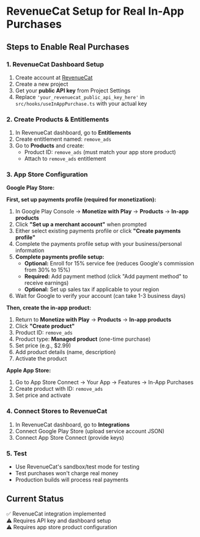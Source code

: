 # RevenueCat Setup for Real In-App Purchases

## Steps to Enable Real Purchases

### 1. RevenueCat Dashboard Setup
1. Create account at [RevenueCat](https://www.revenuecat.com/)
2. Create a new project
3. Get your **public API key** from Project Settings
4. Replace `'your_revenuecat_public_api_key_here'` in `src/hooks/useInAppPurchase.ts` with your actual key

### 2. Create Products & Entitlements
1. In RevenueCat dashboard, go to **Entitlements**
2. Create entitlement named: `remove_ads`
3. Go to **Products** and create:
   - Product ID: `remove_ads` (must match your app store product)
   - Attach to `remove_ads` entitlement

### 3. App Store Configuration
**Google Play Store:**

**First, set up payments profile (required for monetization):**
1. In Google Play Console → **Monetize with Play** → **Products** → **In-app products**
2. Click **"Set up a merchant account"** when prompted
3. Either select existing payments profile or click **"Create payments profile"**
4. Complete the payments profile setup with your business/personal information
5. **Complete payments profile setup:**
   - **Optional:** Enroll for 15% service fee (reduces Google's commission from 30% to 15%)
   - **Required:** Add payment method (click "Add payment method" to receive earnings)
   - **Optional:** Set up sales tax if applicable to your region
6. Wait for Google to verify your account (can take 1-3 business days)

**Then, create the in-app product:**
1. Return to **Monetize with Play** → **Products** → **In-app products**
2. Click **"Create product"** 
3. Product ID: `remove_ads`
4. Product type: **Managed product** (one-time purchase)
5. Set price (e.g., $2.99)
6. Add product details (name, description)
7. Activate the product

**Apple App Store:**
1. Go to App Store Connect → Your App → Features → In-App Purchases
2. Create product with ID: `remove_ads`  
3. Set price and activate

### 4. Connect Stores to RevenueCat
1. In RevenueCat dashboard, go to **Integrations**
2. Connect Google Play Store (upload service account JSON)
3. Connect App Store Connect (provide keys)

### 5. Test
- Use RevenueCat's sandbox/test mode for testing
- Test purchases won't charge real money
- Production builds will process real payments

## Current Status
✅ RevenueCat integration implemented  
⚠️ Requires API key and dashboard setup  
⚠️ Requires app store product configuration